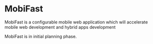 MobiFast
========

MobiFast is a configurable mobile web application which will accelerate mobile web development and hybrid apps development

MobiFast is in initial planning phase. 





